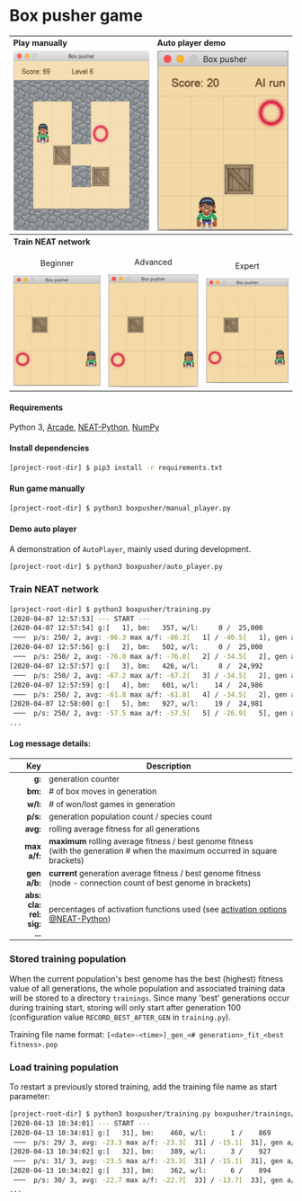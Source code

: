 # Box pusher game

<table>
    <tbody>
        <tr></tr>
        <tr>
          <th colspan="3" align="left">Play manually</th>
          <th colspan="3" align="left">Auto player demo</th>
        </tr>
        <tr>
            <td colspan="3" align="center"><img src="docs/manual-run.png" height="320"/></td>
            <td colspan="3" align="center"><img src="docs/ai-run.gif" height="320" /></td>
        </tr>
        <tr><th colspan="6" align="left">Train NEAT network</th></tr>
        <tr>
            <td colspan="2" align="center">
                <p>Beginner</p>
                <img src="docs/train-beginner.gif" width="250"/>
            </td>
            <td colspan="2" align="center">
                <p>Advanced</p>
                <img src="docs/train-advanced.gif" width="250"/>
            </td>
            <td colspan="2" align="center">
                <p>Expert</p>
                <img src="docs/train-expert.gif" width="250"/>
            </td>
        </tr>
    </tbody>
</table>

#### Requirements
Python 3, 
[Arcade](https://pypi.org/project/arcade/),
[NEAT-Python](https://pypi.org/project/neat-python/), 
[NumPy](https://pypi.org/project/numpy/)

#### Install dependencies

```bash
[project-root-dir] $ pip3 install -r requirements.txt
```

#### Run game manually

```bash
[project-root-dir] $ python3 boxpusher/manual_player.py
```

#### Demo auto player

A demonstration of `AutoPlayer`, mainly used during development.
```bash
[project-root-dir] $ python3 boxpusher/auto_player.py
```

### Train NEAT network

```bash
[project-root-dir] $ python3 boxpusher/training.py
[2020-04-07 12:57:53] --- START ---
[2020-04-07 12:57:54] g:[   1], bm:   357, w/l:     0 /  25,000
 ───  p/s: 250/ 2, avg: -86.3 max a/f: -86.3[   1] / -40.5[   1], gen a/b: -86.3 / -40.5 ( 4-20) abs: 0 cla:100 rel: 0 sig: 0
[2020-04-07 12:57:56] g:[   2], bm:   502, w/l:     0 /  25,000
 ───  p/s: 250/ 2, avg: -76.0 max a/f: -76.0[   2] / -34.5[   2], gen a/b: -65.7 / -34.5 ( 4-20) abs: 1 cla:97 rel: 1 sig: 2
[2020-04-07 12:57:57] g:[   3], bm:   426, w/l:     8 /  24,992
 ───  p/s: 250/ 2, avg: -67.2 max a/f: -67.2[   3] / -34.5[   2], gen a/b: -49.6 / -39.5 ( 4-20) abs: 0 cla:98 rel: 0 sig: 2
[2020-04-07 12:57:59] g:[   4], bm:   601, w/l:    14 /  24,986
 ───  p/s: 250/ 2, avg: -61.8 max a/f: -61.8[   4] / -34.5[   2], gen a/b: -45.9 / -34.9 ( 5-19) abs: 2 cla:95 rel: 2 sig: 2
[2020-04-07 12:58:00] g:[   5], bm:   927, w/l:    19 /  24,981
 ───  p/s: 250/ 2, avg: -57.5 max a/f: -57.5[   5] / -26.9[   5], gen a/b: -40.1 / -26.9 ( 6-21) abs: 2 cla:95 rel: 2 sig: 2
...
```

#### Log message details:

| Key | Description |
|---:|---|
| **g:** | generation counter |
| **bm:** | # of box moves in generation |
| **w/l:** | # of won/lost games in generation |
| **p/s:** | generation population count / species count |
| **avg:** | rolling average fitness for all generations |
| **max a/f:** | **maximum** rolling average fitness / best genome fitness <br> (with the generation # when the maximum occurred in square brackets) |
| **gen a/b:** | **current** generation average fitness / best genome fitness <br> (node - connection count of best genome in brackets) |
| **abs:** <br> **cla:** <br> **rel:** <br> **sig:** <br> **...** | percentages of activation functions used (see [activation options @NEAT-Python](https://neat-python.readthedocs.io/en/latest/config_file.html#activation-function-config-label)) |


### Stored training population

When the current population's best genome has the best (highest) fitness value of all generations,
the whole population and associated training data will be stored to a directory `trainings`. 
Since many 'best' generations occur during training start, storing will only start after generation 100 
(configuration value `RECORD_BEST_AFTER_GEN` in `training.py`). 

Training file name format: `[<date>-<time>]_gen_<# generation>_fit_<best fitness>.pop`

### Load training population

To restart a previously stored training, add the training file name as start parameter:

```bash
[project-root-dir] $ python3 boxpusher/training.py boxpusher/trainings/20200413-103332_gen_31_fit_-14.pop
[2020-04-13 10:34:01] --- START ---
[2020-04-13 10:34:01] g:[   31], bm:    460, w/l:      1 /    869
 ───  p/s: 29/ 3, avg: -23.3 max a/f: -23.3[  31] / -15.1[  31], gen a/b: -23.3 / -15.1 ( 6-14) cla:12 rel:21 sig:67
[2020-04-13 10:34:02] g:[   32], bm:    389, w/l:      3 /    927
 ───  p/s: 31/ 3, avg: -23.5 max a/f: -23.3[  31] / -15.1[  31], gen a/b: -23.7 / -17.4 ( 5-19) cla:15 rel:22 sig:63
[2020-04-13 10:34:02] g:[   33], bm:    362, w/l:      6 /    894
 ───  p/s: 30/ 3, avg: -22.7 max a/f: -22.7[  33] / -13.7[  33], gen a/b: -21.3 / -13.7 ( 6-14) cla:13 rel:26 sig:61
...
```